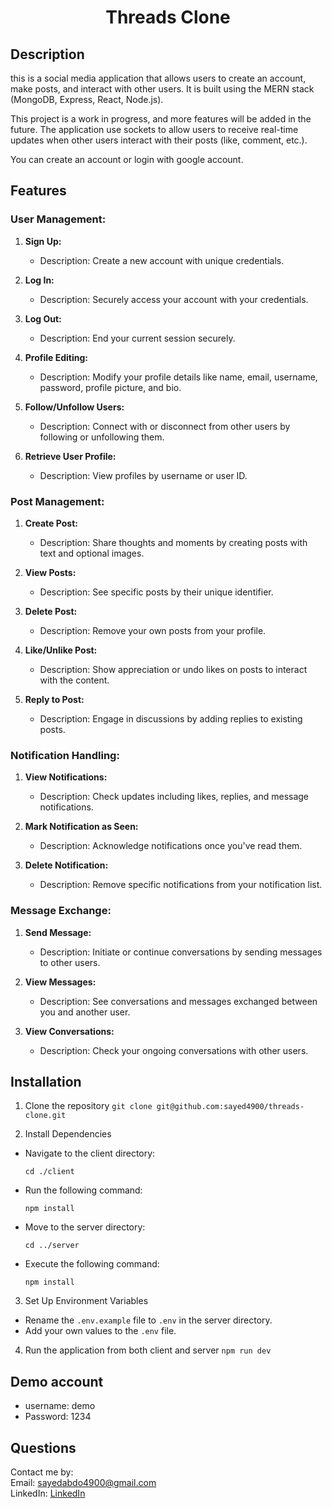 <h1 align="center">Threads Clone</h1>



## Description
this is a social media application that allows users to create an account, make posts, and interact with other users. It is built using the MERN stack (MongoDB, Express, React, Node.js).

This project is a work in progress, and more features will be added in the future. The application use sockets to allow users to receive real-time updates when other users interact with their posts (like, comment, etc.).

You can create an account or login with google account.


## Features

### User Management:

1. **Sign Up:**
    - Description: Create a new account with unique credentials.

2. **Log In:**
    - Description: Securely access your account with your credentials.

3. **Log Out:**
    - Description: End your current session securely.

4. **Profile Editing:**
    - Description: Modify your profile details like name, email, username, password, profile picture, and bio.

5. **Follow/Unfollow Users:**
    - Description: Connect with or disconnect from other users by following or unfollowing them.

6. **Retrieve User Profile:**
    - Description: View profiles by username or user ID.

### Post Management:

1. **Create Post:**
    - Description: Share thoughts and moments by creating posts with text and optional images.

2. **View Posts:**
    - Description: See specific posts by their unique identifier.

3. **Delete Post:**
    - Description: Remove your own posts from your profile.

4. **Like/Unlike Post:**
    - Description: Show appreciation or undo likes on posts to interact with the content.

5. **Reply to Post:**
    - Description: Engage in discussions by adding replies to existing posts.

### Notification Handling:

1. **View Notifications:**
    - Description: Check updates including likes, replies, and message notifications.

2. **Mark Notification as Seen:**
    - Description: Acknowledge notifications once you've read them.

3. **Delete Notification:**
    - Description: Remove specific notifications from your notification list.

### Message Exchange:

1. **Send Message:**
    - Description: Initiate or continue conversations by sending messages to other users.

2. **View Messages:**
    - Description: See conversations and messages exchanged between you and another user.

3. **View Conversations:**
    - Description: Check your ongoing conversations with other users.



## Installation
1. Clone the repository
   ```git clone git@github.com:sayed4900/threads-clone.git```
   
2. Install Dependencies
- Navigate to the client directory:
  ```
  cd ./client
  ```
- Run the following command:
  ```
  npm install
  ```
- Move to the server directory:
  ```
  cd ../server
  ```
- Execute the following command:
  ```
  npm install
  ```
3. Set Up Environment Variables
- Rename the `.env.example` file to `.env` in the server directory.
- Add your own values to the `.env` file.


4. Run the application from both client and server
    ```npm run dev```


## Demo account
- username: demo
- Password: 1234


## Questions

Contact me by:    
Email: [sayedabdo4900@gmail.com](mailto:sayedabdo4900@gmail.com)   
LinkedIn: [LinkedIn](https://www.linkedin.com/in/sayed-abdo-3b69a51b2/)
  

